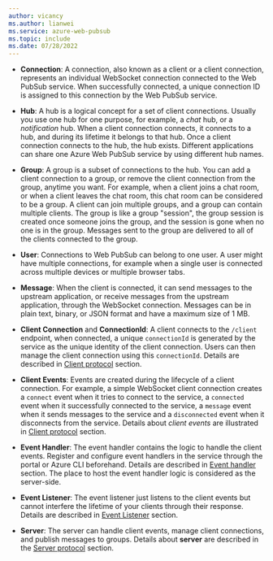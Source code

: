 ```yaml
---
author: vicancy
ms.author: lianwei
ms.service: azure-web-pubsub
ms.topic: include
ms.date: 07/28/2022
---
```


- **Connection**: A connection, also known as a client or a client connection, represents an individual WebSocket connection connected to the Web PubSub service. When successfully connected, a unique connection ID is assigned to this connection by the Web PubSub service.

- **Hub**: A hub is a logical concept for a set of client connections. Usually you use one hub for one purpose, for example, a *chat* hub, or a *notification* hub. When a client connection connects, it connects to a hub, and during its lifetime it belongs to that hub. Once a client connection connects to the hub, the hub exists. Different applications can share one Azure Web PubSub service by using different hub names.

- **Group**: A group is a subset of connections to the hub. You can add a client connection to a group, or remove the client connection from the group, anytime you want. For example, when a client joins a chat room, or when a client leaves the chat room, this chat room can be considered to be a group. A client can join multiple groups, and a group can contain multiple clients. The group is like a group "session", the group session is created once someone joins the group, and the session is gone when no one is in the group. Messages sent to the group are delivered to all of the clients connected to the group.

- **User**: Connections to Web PubSub can belong to one user. A user might have multiple connections, for example when a single user is connected across multiple devices or multiple browser tabs.

- **Message**: When the client is connected, it can send messages to the upstream application, or receive messages from the upstream application, through the WebSocket connection. Messages can be in plain text, binary, or JSON format and have a maximum size of 1 MB.

- **Client Connection** and **ConnectionId**: A client connects to the `/client` endpoint, when connected, a unique `connectionId` is generated by the service as the unique identity of the client connection. Users can then manage the client connection using this `connectionId`. Details are described in [Client protocol](..\concept-service-internals.md#client-protocol) section.

- **Client Events**: Events are created during the lifecycle of a client connection. For example, a simple WebSocket client connection creates a `connect` event when it tries to connect to the service, a `connected` event when it successfully connected to the service, a `message` event when it sends messages to the service and a `disconnected` event when it disconnects from the service. Details about *client events* are illustrated in [Client protocol](..\concept-service-internals.md#client-protocol) section.

- **Event Handler**: The event handler contains the logic to handle the client events. Register and configure event handlers in the service through the portal or Azure CLI beforehand. Details are described in [Event handler](..\concept-service-internals.md#event-handler) section. The place to host the event handler logic is considered as the server-side.

- **Event Listener**: The event listener just listens to the client events but cannot interfere the lifetime of your clients through their response. Details are described in [Event Listener](..\howto-develop-eventlistener) section.

- **Server**: The server can handle client events, manage client connections, and publish messages to groups. Details about **server** are described in the [Server protocol](..\concept-service-internals.md#server-protocol) section.
